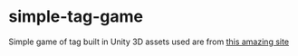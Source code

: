 ﻿# simple-tag-game

Simple game of tag built in Unity
3D assets used are from [this amazing site](https://www.kenney.nl/assets)
